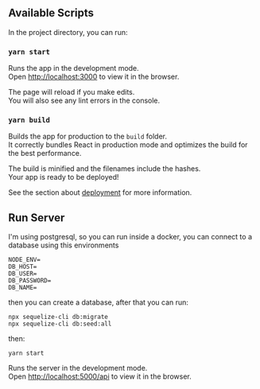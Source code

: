 ## Available Scripts

In the project directory, you can run:

### `yarn start`

Runs the app in the development mode.<br />
Open [http://localhost:3000](http://localhost:3000) to view it in the browser.

The page will reload if you make edits.<br />
You will also see any lint errors in the console.

### `yarn build`

Builds the app for production to the `build` folder.<br />
It correctly bundles React in production mode and optimizes the build for the best performance.

The build is minified and the filenames include the hashes.<br />
Your app is ready to be deployed!

See the section about [deployment](https://facebook.github.io/create-react-app/docs/deployment) for more information.

## Run Server

I'm using postgresql, so you can run inside a docker, you can connect to a database using this environments
```
NODE_ENV=
DB_HOST=
DB_USER=
DB_PASSWORD=
DB_NAME=
```
then you can create a database, after that you can run:

``` npx sequelize-cli db:migrate ```<br />
``` npx sequelize-cli db:seed:all ```

then:

`yarn start`

Runs the server in the development mode.<br />
Open [http://localhost:5000/api](http://localhost:3000) to view it in the browser.


